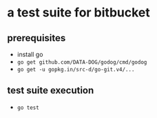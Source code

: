 # a test suite for bitbucket

## prerequisites
* install go
* `go get github.com/DATA-DOG/godog/cmd/godog`
* `go get -u gopkg.in/src-d/go-git.v4/...`

## test suite execution
* `go test`

